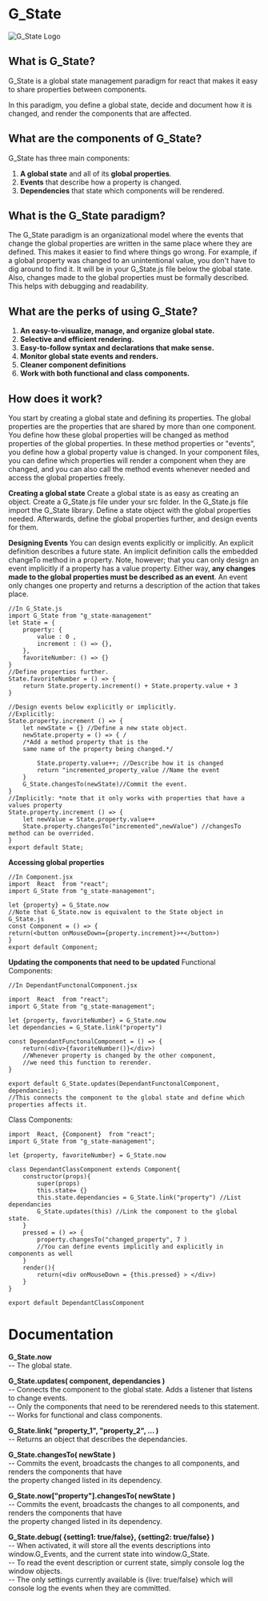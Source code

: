 # G_State
![G_State Logo](https://i.imgur.com/CVtR8VU.png)

## What is G_State?

G_State is a global state management paradigm for react that makes it easy to share properties between components.  

In this paradigm, you define a global state, decide and document how it is changed, and render the components that are affected.  

## What are the components of G_State?

G_State has three main components:  

1. **A global state** and all of its **global properties**.  
2. **Events** that describe how a property is changed.  
3. **Dependencies** that state which components will be rendered.  

## What is the G_State paradigm?

The G_State paradigm is an organizational model where the events that change the global properties are written in the same place where they are defined. This makes it easier to find where things go wrong. For example, if a global property was changed to an unintentional value, you don't have to dig around to find it. It will be in your
G_State.js file below the global state. Also, changes made to the global properties must be formally described. This helps with debugging and readability.

## What are the perks of using G_State?

1. **An easy-to-visualize, manage, and organize global state.**  
2. **Selective and efficient rendering.**  
3. **Easy-to-follow syntax and declarations that make sense.**  
4. **Monitor global state events and renders.**  
5. **Cleaner component definitions**  
6. **Work with both functional and class components.**  

## How does it work?

You start by creating a global state and defining its properties. The global properties are the properties that are shared by more than one component. You define how these global properties will be changed as method properties of the global properties. In these method properties or "events", you define how a global property value is changed. In your component files, you can define which properties will render a component when they are changed, and you can also call the method events whenever needed and access the global properties freely.

**Creating a global state**
Create a global state is as easy as creating an object. Create a G_State.js file under your src folder. In the G_State.js file import the G_State library. Define a state object with the global properties needed. Afterwards, define the global properties further, and design events for them.

**Designing Events**
You can design events explicitly or implicitly. An explicit definition describes a future state. An implicit
definition calls the embedded changeTo method in a property. Note, however; that you can only design an event implicitly if a property has a value property. Either way, **any changes made to the global properties must be described as an event**. An event only changes one property and returns a description of the action that takes place.

    //In G_State.js
    import G_State from "g_state-management"
    let State = {
        property: {
    	    value : 0 ,
    	    increment : () => {},
        },
        favoriteNumber: () => {}
    }
    //Define properties further.
    State.favoriteNumber = () => {
        return State.property.increment() + State.property.value + 3
    }

    //Design events below explicitly or implicitly.
    //Explicitly:
    State.property.increment () => {
        let newState = {} //Define a new state object.
        newState.property = () => { /
        /*Add a method property that is the
        same name of the property being changed.*/

    	    State.property.value++; //Describe how it is changed
    	    return "incremented_property_value //Name the event
        }
        G_State.changesTo(newState)//Commit the event.
    }
    //Implicitly: *note that it only works with properties that have a values property
    State.property.increment () => {
    	let newValue = State.property.value++
    	State.property.changesTo("incremented",newValue") //changesTo method can be overrided.
    }
    export default State;

**Accessing global properties**

    //In Component.jsx
    import  React  from "react";
    import G_State from "g_state-management";

    let {property} = G_State.now
    //Note that G_State.now is equivalent to the State object in G_State.js
    const Component = () => {
    return(<button onMouseDown={property.increment}>+</button>)
    }
    export default Component;

**Updating the components that need to be updated**
Functional Components:

    //In DependantFunctonalComponent.jsx

    import  React  from "react";
    import G_State from "g_state-management";

    let {property, favoriteNumber} = G_State.now
    let dependancies = G_State.link("property")

    const DependantFunctonalComponent = () => {
        return(<div>{favoriteNumber()}</div>)
        //Whenever property is changed by the other component,
        //we need this function to rerender.
    }

    export default G_State.updates(DependantFunctonalComponent, dependancies);
    //This connects the component to the global state and define which properties affects it.

Class Components:

    import  React, {Component}  from "react";
    import G_State from "g_state-management";

    let {property, favoriteNumber} = G_State.now

    class DependantClassComponent extends Component{
    	constructor(props){
    		super(props)
    		this.state= {}
    		this.state.dependancies = G_State.link("property") //List dependancies
    		G_State.updates(this) //Link the component to the global state.
    	}
    	pressed = () => {
    		property.changesTo("changed_property", 7 )
    		//You can define events implicitly and explicitly in components as well
    	}
    	render(){
    		return(<div onMouseDown = {this.pressed} > </div>)
    	}
    }

    export default DependantClassComponent

# Documentation

**G_State.now**  
-- The global state.  

**G_State.updates( component, dependancies )**  
-- Connects the component to the global state. Adds a listener that listens to change events.  
-- Only the components that need to be rerendered needs to this statement.  
-- Works for functional and class components.  

**G_State.link( "property_1", "property_2", ... )**  
-- Returns an object that describes the dependancies.  

**G_State.changesTo( newState )**  
-- Commits the event, broadcasts the changes to all components, and renders the components that have  
the property changed listed in its dependency.  

**G_State.now["property"].changesTo( newState )**  
-- Commits the event, broadcasts the changes to all components, and renders the components that have  
the property changed listed in its dependency.  

**G_State.debug( {setting1: true/false}, {setting2: true/false} )**  
-- When activated, it will store all the events descriptions into window.G_Events, and the current state into window.G_State.  
-- To read the event description or current state, simply console log the window objects.  
-- The only settings currently available is {live: true/false} which will console log the events when they are committed.  
